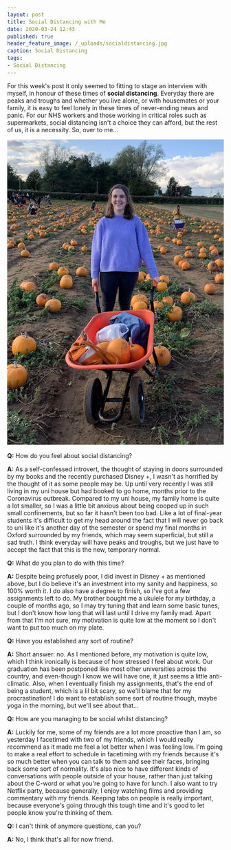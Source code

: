 ```yaml
---
layout: post
title: Social Distancing with Me
date: 2020-03-24 12:43
published: true
header_feature_image: /_uploads/socialdistancing.jpg
caption: Social Distancing
tags:   
- Social Distancing
---
```

For this week's post it only seemed to fitting to stage an interview with myself, in honour of these times of **social distancing**. Everyday there are peaks and troughs and whether you live alone, or with housemates or your family, it is easy to feel lonely in these times of never-ending news and panic. For our NHS workers and those working in critical roles such as supermarkets, social distancing isn't a choice they can afford, but the rest of us, it is a necessity. So, over to me...

[![Emily, the Q and the A](/_uploads/Me.jpg)](/_uploads/Me.jpg)

**Q:** How do you feel about social distancing?

**A:** As a self-confessed introvert, the thought of staying in doors surrounded by my books and the recently purchased Disney +, I wasn't as horrified by the thought of it as some people may be. Up until very recently I was still living in my uni house but had booked to go home, months prior to the Coronavirus outbreak. Compared to my uni house, my family home is quite a lot smaller, so I was a little bit anxious about being cooped up in such small confinements, but so far it hasn't been too bad. Like a lot of final-year students it's difficult to get my head around the fact that I will never go back to uni like it's another day of the semester or spend my final months in Oxford surrounded by my friends, which may seem superficial, but still a sad truth. I think everyday will have peaks and troughs, but we just have to accept the fact that this is the new, temporary normal.


**Q:** What do you plan to do with this time?

**A:** Despite being profusely poor, I did invest in Disney + as mentioned above, but I do believe it's an investment into my sanity and happiness, so 100% worth it. I do also have a degree to finish, so I've got a few assignments left to do. My brother bought me a ukulele for my birthday, a couple of months ago, so I may try tuning that and learn some basic tunes, but I don't know how long that will last until I drive my family mad. Apart from that I'm not sure, my motivation is quite low at the moment so I don't want to put too much on my plate.


**Q:** Have you established any sort of routine?

**A:** Short answer: no. As I mentioned before, my motivation is quite low, which I think ironically is because of how stressed I feel about work. Our graduation has been postponed like most other universities across the country, and even-though I know we will have one, it just seems a little anti-climatic. Also, when I eventually finish my assignments, that's the end of being a student, which is a lil bit scary, so we'll blame that for my procrastination! I do want to establish some sort of routine though, maybe yoga in the morning, but we'll see about that...


**Q:** How are you managing to be social whilst distancing?

**A:** Luckily for me, some of my friends are a lot more proactive than I am, so yesterday I facetimed with two of my friends, which I would really recommend as it made me feel a lot better when I was feeling low. I'm going to make a real effort to schedule in facetiming with my friends because it's so much better when you can talk to them and see their faces, bringing back some sort of normality. It's also nice to have different kinds of conversations with people outside of your house, rather than just talking about the C-word or what you're going to have for lunch. I also want to try Netflix party, because generally, I enjoy watching films and providing commentary with my friends. Keeping tabs on people is really important, because everyone's going through this tough time and it's good to let people know you're thinking of them.

**Q:** I can't think of anymore questions, can you?

**A:** No, I think that's all for now friend.  
